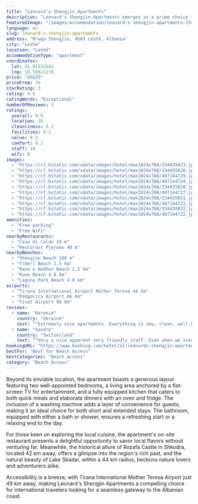 ```yaml
---
title: "Leonard's Shengjin Apartments"
description: "Leonard's Shengjin Apartments emerges as a prime choice for travelers seeking comfort and convenience in Lezhë, just a stone's throw away from the pristine shores of Shëngjin Beach and a short stroll from the tranquil Ylberi Beach."
featuredImage: "/images/accommodation/leonard-s-shengjin-apartments-334435023.jpg"
language: en
slug: leonard-s-shengjin-apartments
address: "Rruga Shengjin, 4503 Lezhë, Albania"
city: "Lezhë"
location: "Lezhë"
accommodationType: "apartment"
coordinates:
  lat: 41.81232542
  lng: 19.59521278
price: "US$35"
priceFrom: 35
starRating: 3
rating: 9.5
ratingWords: "Exceptional"
numberOfReviews: 3
ratings:
  overall: 9.5
  location: 10
  cleanliness: 9.2
  facilities: 9.2
  value: 9.2
  comfort: 9.2
  staff: 10
  wifi: 0
images:
  - "https://cf.bstatic.com/xdata/images/hotel/max1024x768/334435023.jpg?k=caf12d3f96cf931dced0f6a6bf134c00ef40636a70a0718037191ac4af470c22&o=&hp=1"
  - "https://cf.bstatic.com/xdata/images/hotel/max1024x768/334435026.jpg?k=040512779a128a16a9ca0e05b88c666ff05af174335c45b8c21549ccaf3d9bee&o=&hp=1"
  - "https://cf.bstatic.com/xdata/images/hotel/max1024x768/407144729.jpg?k=9444329222044775d4d7d699a45b1284fb14024412ee0e8ab87cecf539b323bc&o=&hp=1"
  - "https://cf.bstatic.com/xdata/images/hotel/max1024x768/407144724.jpg?k=5e45b9c18ad15266c7f1a0df0940f091e70552b50a2953e1fe8f8c3e96ae01e0&o=&hp=1"
  - "https://cf.bstatic.com/xdata/images/hotel/max1024x768/334435028.jpg?k=e4f871edc5e7e0f823af27fb9eec8a4e5e4e102e163306f8de36f2734c8aacdd&o=&hp=1"
  - "https://cf.bstatic.com/xdata/images/hotel/max1024x768/407144727.jpg?k=87a4487297748f18d23a2b68b3f2569413369ef6d08ec6e7f43510eadb100c3c&o=&hp=1"
  - "https://cf.bstatic.com/xdata/images/hotel/max1024x768/334435031.jpg?k=d8e823a6c4d357a75218815b8c5541569e301f89afd5061744b5f6cdd97f6d2b&o=&hp=1"
  - "https://cf.bstatic.com/xdata/images/hotel/max1024x768/407144731.jpg?k=611c4b5f608a1b4ff6e18b51b9a6529d11c7847d9d7e36388a91619c49783f59&o=&hp=1"
  - "https://cf.bstatic.com/xdata/images/hotel/max1024x768/334435032.jpg?k=063da510be625fe06d0bc679fdaca42c828a8ba8e491bea0c6da6863cd7c60c7&o=&hp=1"
  - "https://cf.bstatic.com/xdata/images/hotel/max1024x768/407144722.jpg?k=ffb2f61ddfd709351fe2706de73de7b0ed64a868383220413dc87a658ab0bb98&o=&hp=1"
amenities:
  - "Free parking"
  - "Free WiFi"
nearbyRestaurants:
  - "Casa di Caldo 20 m"
  - "Restorant Pjeromo 40 m"
nearbyBeaches:
  - "Shëngjin Beach 100 m"
  - "Ylberi Beach 1.5 km"
  - "Rana e Hedhun Beach 2.5 km"
  - "Kune Beach 4.8 km"
  - "Laguna Park Beach 4.8 km"
airports:
  - "Tirana International Airport Mother Teresa 44 km"
  - "Podgorica Airport 66 km"
  - "Tivat Airport 96 km"
reviews:
  - name: "Наталія"
    country: "Ukraine"
    text: "“Extremely nice apartments. Everything is new, clean, well-kept. Fully equipped kitchen. Great living room with TV. Each room (also in the living room) has an air conditioner. Free Wi-Fi. From the balcony there is a gorgeous view of the sea and the...”"
  - name: "Sandro"
    country: "Switzerland"
    text: "“Very a nice apparent very friendly staff. Even when we asked for thicker blankets, he went out of his way to buy some. Very accommodating”"
bookingURL: "https://www.booking.com/hotel/al/leonards-shengjin-apartments.en-gb.html?aid=8035640"
bestFor: "Best for Beach Access"
bestCategories: "Beach Access"
category: "Beach Access"
---
```


Beyond its enviable location, the apartment boasts a generous layout featuring two well-appointed bedrooms, a living area anchored by a flat-screen TV for entertainment, and a fully equipped kitchen that caters to both quick meals and elaborate dinners with an oven and fridge. The inclusion of a washing machine adds a layer of convenience for guests, making it an ideal choice for both short and extended stays. The bathroom, equipped with either a bath or shower, ensures a refreshing start or a relaxing end to the day.

For those keen on exploring the local cuisine, the apartment's on-site restaurant presents a delightful opportunity to savor local flavors without venturing far. Meanwhile, the historical allure of Rozafa Castle in Shkodra, located 42 km away, offers a glimpse into the region's rich past, and the natural beauty of Lake Skadar, within a 44 km radius, beckons nature lovers and adventurers alike.

Accessibility is a breeze, with Tirana International Mother Teresa Airport just 49 km away, making Leonard's Shengjin Apartments a compelling choice for international travelers looking for a seamless gateway to the Albanian coast.